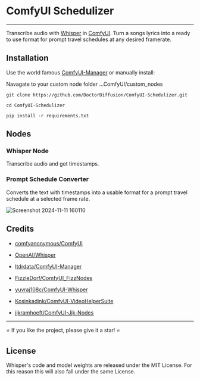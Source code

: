 # ComfyUI Schedulizer

****


Transcribe audio with [Whisper](https://github.com/openai/whisper/) in [ComfyUI](https://github.com/comfyanonymous/ComfyUI). Turn a songs lyrics into a ready to use format for prompt travel schedules at any desired framerate.

## Installation

Use the world famous [ComfyUI-Manager](https://github.com/ltdrdata/ComfyUI-Manager) or manually install:

Navagate to your custom node folder ...ComfyUI/custom_nodes
```
git clone https://github.com/DoctorDiffusion/ComfyUI-Schedulizer.git
```
```
cd ComfyUI-Schedulizer
```
```
pip install -r requirements.txt
```

## Nodes

### Whisper Node

Transcribe audio and get timestamps.

### Prompt Schedule Converter

Converts the text with timestamps into a usable format for a prompt travel schedule at a selected frame rate.

![Screenshot 2024-11-11 160110](https://github.com/user-attachments/assets/07cc7518-f3c7-42b0-9c00-b58af0ff0068)


## Credits

- [comfyanonymous/ComfyUI](https://github.com/comfyanonymous/ComfyUI)

- [OpenAI/Whisper](https://github.com/openai/whisper)

- [ltdrdata/ComfyUI-Manager](https://github.com/ltdrdata/ComfyUI-Manager)

- [FizzleDorf/ComfyUI_FizzNodes](https://github.com/FizzleDorf/ComfyUI_FizzNodes)

- [yuvraj108c/ComfyUI-Whisper](https://github.com/yuvraj108c/ComfyUI-Whisper)

- [Kosinkadink/ComfyUI-VideoHelperSuite](https://github.com/Kosinkadink/ComfyUI-VideoHelperSuite)

- [jjkramhoeft/ComfyUI-Jjk-Nodes](https://github.com/jjkramhoeft/ComfyUI-Jjk-Nodes)


****

⭐ If you like the project, please give it a star! ⭐

## License

Whisper's code and model weights are released under the MIT License. For this reason this will also fall under the same License. 


